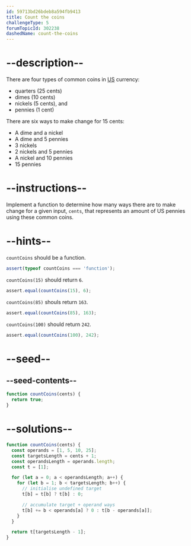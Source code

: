 ```yaml
---
id: 59713bd26bdeb8a594fb9413
title: Count the coins
challengeType: 5
forumTopicId: 302238
dashedName: count-the-coins
---
```


# --description--

There are four types of common coins in [US](https://en.wikipedia.org/wiki/United_States) currency:

<ul>
  <li>quarters (25 cents)</li>
  <li>dimes (10 cents)</li>
  <li>nickels (5 cents), and</li>
  <li>pennies (1 cent)</li>
</ul>

<p>There are six ways to make change for 15 cents:</p>

<ul>
  <li>A dime and a nickel</li>
  <li>A dime and 5 pennies</li>
  <li>3 nickels</li>
  <li>2 nickels and 5 pennies</li>
  <li>A nickel and 10 pennies</li>
  <li>15 pennies</li>
</ul>

# --instructions--

Implement a function to determine how many ways there are to make change for a given input, `cents`, that represents an amount of US pennies using these common coins.

# --hints--

`countCoins` should be a function.

```js
assert(typeof countCoins === 'function');
```

`countCoins(15)` should return `6`.

```js
assert.equal(countCoins(15), 6);
```

`countCoins(85)` shouls return `163`.

```js
assert.equal(countCoins(85), 163);
```

`countCoins(100)` should return `242`.

```js
assert.equal(countCoins(100), 242);
```

# --seed--

## --seed-contents--

```js
function countCoins(cents) {
  return true;
}
```

# --solutions--

```js
function countCoins(cents) {
  const operands = [1, 5, 10, 25];
  const targetsLength = cents + 1;
  const operandsLength = operands.length;
  const t = [1];

  for (let a = 0; a < operandsLength; a++) {
    for (let b = 1; b < targetsLength; b++) {
      // initialise undefined target
      t[b] = t[b] ? t[b] : 0;

      // accumulate target + operand ways
      t[b] += b < operands[a] ? 0 : t[b - operands[a]];
    }
  }

  return t[targetsLength - 1];
}
```

